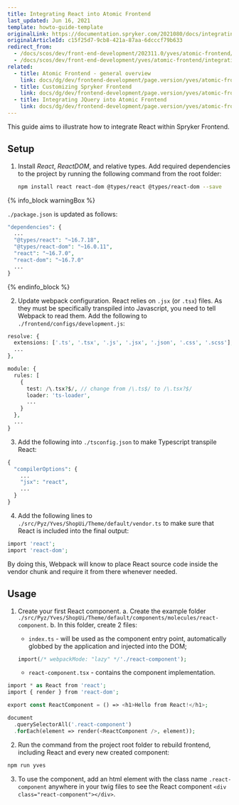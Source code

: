 ```yaml
---
title: Integrating React into Atomic Frontend
last_updated: Jun 16, 2021
template: howto-guide-template
originalLink: https://documentation.spryker.com/2021080/docs/integrating-react-into-atomic-frontend
originalArticleId: c15f25d7-9cb8-421a-87aa-6dcccf79b633
redirect_from:
  - /docs/scos/dev/front-end-development/202311.0/yves/atomic-frontend/integrating-react-into-atomic-frontend.html
  - /docs/scos/dev/front-end-development/yves/atomic-frontend/integrating-react-into-atomic-frontend.html
related:
  - title: Atomic Frontend - general overview
    link: docs/dg/dev/frontend-development/page.version/yves/atomic-frontend/atomic-front-end-general-overview.html
  - title: Customizing Spryker Frontend
    link: docs/dg/dev/frontend-development/page.version/yves/atomic-frontend/customizing-spryker-front-end.html
  - title: Integrating JQuery into Atomic Frontend
    link: docs/dg/dev/frontend-development/page.version/yves/atomic-frontend/integrating-jquery-into-atomic-frontend.html
---
```


This guide aims to illustrate how to integrate React within Spryker Frontend.

## Setup

1. Install *React*, *ReactDOM*, and relative types.
        Add required dependencies to the project by running the following command from the root folder:

    ```bash
    npm install react react-dom @types/react @types/react-dom --save
    ```


{% info_block warningBox %}

`./package.json` is updated as follows:

```php
"dependencies": {
  ...
  "@types/react": "~16.7.18",
  "@types/react-dom": "~16.0.11",
  "react": "~16.7.0",
  "react-dom": "~16.7.0"
  ...
}
```
{% endinfo_block %}

2. Update webpack configuration.
			React relies on `.jsx` (or `.tsx`) files. As they must be specifically transpiled into Javascript, you need to tell Webpack to read them. Add the following to `./frontend/configs/development.js`:

```php
resolve: {
  extensions: ['.ts', '.tsx', '.js', '.jsx', '.json', '.css', '.scss'], // add .jsx and tsx here
  ...
},

module: {
  rules: [
    {
      test: /\.tsx?$/, // change from /\.ts$/ to /\.tsx?$/
      loader: 'ts-loader',
      ...
    }
  },
  ...
}
```

3. Add the following into `./tsconfig.json` to make Typescript transpile React:

```php
{
  "compilerOptions": {
    ...
    "jsx": "react",
    ...
  }
}
```

4. Add the following lines to  `./src/Pyz/Yves/ShopUi/Theme/default/vendor.ts` to make sure that React is included into the final output:

```php
import 'react';
import 'react-dom';
```

By doing this, Webpack will know to place React source code inside the vendor chunk and require it from there whenever needed.

## Usage

1. Create your first React component.
    a. Create the example folder `./src/Pyz/Yves/ShopUi/Theme/default/components/molecules/react-component`.
    b. In this folder, create 2 files:
      * `index.ts` - will be used as the component entry point, automatically globbed by the application and injected into the DOM;

    ```php
    import(/* webpackMode: "lazy" */'./react-component');
    ```
      * `react-component.tsx` - contains the component implementation.

```php
import * as React from 'react';
import { render } from 'react-dom';

export const ReactComponent = () => <h1>Hello from React!</h1>;

document
  .querySelectorAll('.react-component')
  .forEach(element => render(<ReactComponent />, element));

```

2. Run the command from the project root folder to rebuild frontend, including React and every new created component:

```bash
npm run yves
```

3. To use the component, add an html element with the class name `.react-component` anywhere in your twig files to see the React component `<div class="react-component"></div>`.
